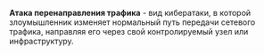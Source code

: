 **Атака перенаправления трафика** - вид кибератаки, в которой злоумышленник изменяет нормальный путь передачи сетевого трафика, направляя его через свой контролируемый узел или инфраструктуру.